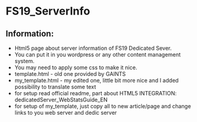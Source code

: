 # FS19_ServerInfo

## Information:
- Html5 page about server information of FS19 Dedicated Sever.
- You can put it in you wordpress or any other content management system.
- You may need to apply some css to make it nice.
- template.html - old one provided by GAINTS
- my_template.html - my edited one, little bit more nice and I added possibility to translate some text
- for setup read official readme, part about HTML5 INTEGRATION: dedicatedServer_WebStatsGuide_EN
- for setup of my_template, just copy all to new article/page and change links to you web server and dedic server
